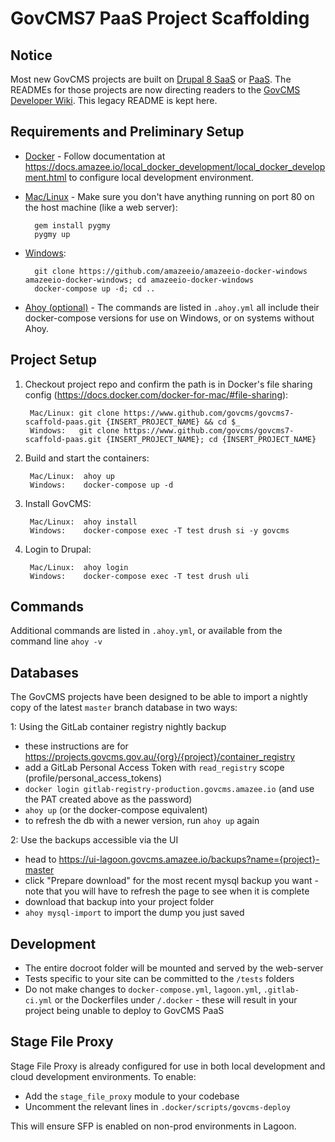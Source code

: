 # GovCMS7 PaaS Project Scaffolding

## Notice

Most new GovCMS projects are built on [Drupal 8 SaaS](https://github.com/govCMS/govcms8-scaffold)
or [PaaS](https://github.com/govCMS/govcms8-scaffold-paas). The READMEs for those projects are
now directing readers to the [GovCMS Developer Wiki](https://github.com/govCMS/govcms/wiki). This legacy README
is kept here.


## Requirements and Preliminary Setup

* [Docker](https://docs.docker.com/install/) - Follow documentation at https://docs.amazee.io/local_docker_development/local_docker_development.html to configure local development environment.

* [Mac/Linux](https://docs.amazee.io/local_docker_development/pygmy.html) - Make sure you don't have anything running on port 80 on the host machine (like a web server):

        gem install pygmy
        pygmy up

* [Windows](https://docs.amazee.io/local_docker_development/windows.html):    

        git clone https://github.com/amazeeio/amazeeio-docker-windows amazeeio-docker-windows; cd amazeeio-docker-windows
        docker-compose up -d; cd ..

* [Ahoy (optional)](http://ahoy-cli.readthedocs.io/en/latest/#installation) - The commands are listed in `.ahoy.yml` all include their docker-compose versions for use on Windows, or on systems without Ahoy.


## Project Setup

1. Checkout project repo and confirm the path is in Docker's file sharing config (https://docs.docker.com/docker-for-mac/#file-sharing):

        Mac/Linux: git clone https://www.github.com/govcms/govcms7-scaffold-paas.git {INSERT_PROJECT_NAME} && cd $_
        Windows:   git clone https://www.github.com/govcms/govcms7-scaffold-paas.git {INSERT_PROJECT_NAME}; cd {INSERT_PROJECT_NAME}

2. Build and start the containers:

        Mac/Linux:  ahoy up
        Windows:    docker-compose up -d

3. Install GovCMS:

        Mac/Linux:  ahoy install
        Windows:    docker-compose exec -T test drush si -y govcms

4. Login to Drupal:

        Mac/Linux:  ahoy login
        Windows:    docker-compose exec -T test drush uli

## Commands

Additional commands are listed in `.ahoy.yml`, or available from the command line `ahoy -v`

## Databases

The GovCMS projects have been designed to be able to import a nightly copy of the latest `master` branch database in two ways:

1: Using the GitLab container registry nightly backup
* these instructions are for https://projects.govcms.gov.au/{org}/{project}/container_registry
* add a GitLab Personal Access Token with `read_registry` scope (profile/personal_access_tokens)
* `docker login gitlab-registry-production.govcms.amazee.io` (and use the PAT created above as the password)
* `ahoy up` (or the docker-compose equivalent)
* to refresh the db with a newer version, run `ahoy up` again

2: Use the backups accessible via the UI
* head to https://ui-lagoon.govcms.amazee.io/backups?name={project}-master
* click "Prepare download" for the most recent mysql backup you want - note that you will have to refresh the page to see when it is complete
* download that backup into your project folder
* `ahoy mysql-import` to import the dump you just saved

## Development

* The entire docroot folder will be mounted and served by the web-server
* Tests specific to your site can be committed to the `/tests` folders
* Do not make changes to `docker-compose.yml`, `lagoon.yml`, `.gitlab-ci.yml` or the Dockerfiles under `/.docker` - these will result in your project being unable to deploy to GovCMS PaaS

## Stage File Proxy

Stage File Proxy is already configured for use in both local development and cloud development environments. To enable:
  - Add the `stage_file_proxy` module to your codebase
  - Uncomment the relevant lines in `.docker/scripts/govcms-deploy`

This will ensure SFP is enabled on non-prod environments in Lagoon.

